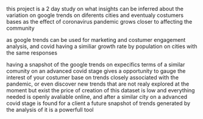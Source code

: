 this project is a 2 day study on what insights can be inferred about the variation on google trends on diferents cities and eventualy costumers bases as the effect of coronavirus pandemic grows closer to affecting the community

as google trends can be used for marketing and costumer engagement analysis, and covid having a similiar growth rate by population on cities with the same responses

having a snapshot of the google trends on expecifics terms of a similar comunity on an advanced covid stage gives a opportunity to gauge the interest of your costumer base on trends closely associated with the pandemic, or even discover new trends that are not realy explored at the moment but exist the price of creation of this dataset is low and everything needed is openly avaliable online, and after a similar city on a advanced covid stage is found for a client a future snapshot of trends generated by the analysis of it is a powerfull tool
